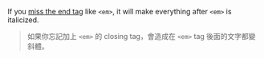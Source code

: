 If you [miss the end tag](https://www.youtube.com/watch?time_continue=22&v=OWjh74s_uT4) like `<em>`, it will make everything after `<em>` is italicized.

> 如果你忘記加上 `<em>` 的 closing tag，會造成在 `<em>` tag 後面的文字都變斜體。



  